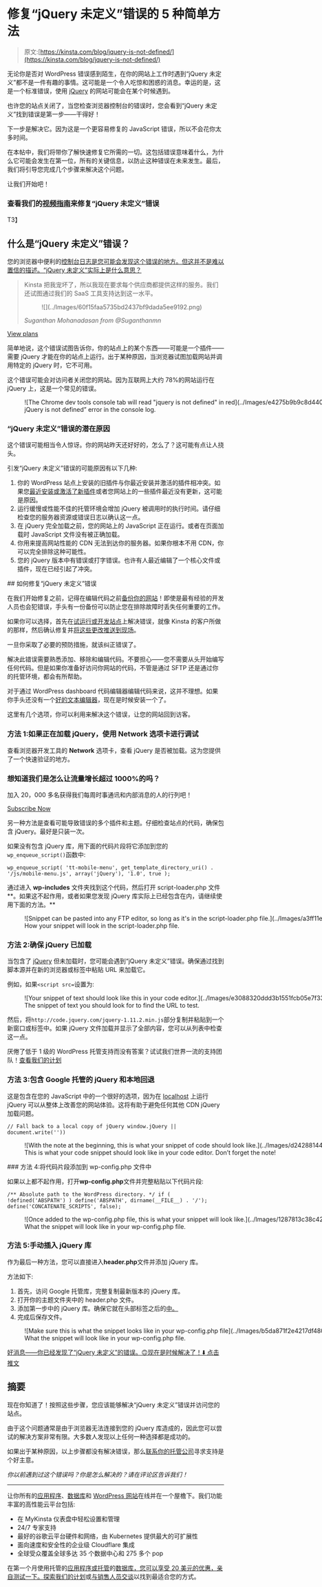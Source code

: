 # 修复“jQuery 未定义”错误的 5 种简单方法

> 原文:[https://kinsta.com/blog/jquery-is-not-defined/](https://kinsta.com/blog/jquery-is-not-defined/)

无论你是否对 WordPress 错误感到陌生，在你的网站上工作时遇到“jQuery 未定义”都不是一件有趣的事情。这可能是一个令人吃惊和困惑的消息。幸运的是，这是一个标准错误，使用 [jQuery](https://kinsta.com/knowledgebase/what-is-jquery/) 的网站可能会在某个时候遇到。

也许您的站点关闭了，当您检查浏览器控制台的错误时，您会看到“jQuery 未定义”找到错误是第一步——干得好！

下一步是解决它。因为这是一个更容易修复的 JavaScript 错误，所以不会花你太多时间。

在本帖中，我们将带你了解快速修复它所需的一切。这包括错误意味着什么，为什么它可能会发生在第一位，所有的关键信息，以防止这种错误在未来发生。最后，我们将引导您完成几个步骤来解决这个问题。

让我们开始吧！

### 查看我们的[视频指南](https://www.youtube.com/watch?v=VPlBognZHP0)来修复“jQuery 未定义”错误

<kinsta-video src="https://www.youtube.com/watch?v=VPlBognZHP0"></kinsta-video>

<kinsta-auto-toc heading="Table of Contents" exclude="last" list-style="arrow" selector="h2" count-number="-1">T3】

## 什么是“jQuery 未定义”错误？

您的浏览器中便利的[控制台日志是您可能会发现这个错误的地方。但这并不是难以置信的描述。“jQuery 未定义”实际上是什么意思？](https://kinsta.com/blog/inspect-element/)

<link rel="stylesheet" href="https://kinsta.com/wp-content/themes/kinsta/dist/components/ctas/cta-mini.css?ver=2e932b8aba3918bfb818">

<aside class="sidebar-cta">

> Kinsta 把我宠坏了，所以我现在要求每个供应商都提供这样的服务。我们还试图通过我们的 SaaS 工具支持达到这一水平。
> 
> <footer class="wp-block-kinsta-client-quote__footer">
> 
> <figure class="wp-block-kinsta-client-quote__avatar">![](../Images/60f15faa5735bd2437bf9dada5ee9192.png)</figure>
> 
> <cite class="wp-block-kinsta-client-quote__cite">Suganthan Mohanadasan from @Suganthanmn</cite></footer>

[View plans](https://kinsta.com/plans/)</aside>

简单地说，这个错误试图告诉你，你的站点上的某个东西——可能是一个插件——需要 jQuery 才能在你的站点上运行。出于某种原因，当浏览器试图加载网站并调用特定的 jQuery 时，它不可用。

这个错误可能会对访问者关闭您的网站。因为互联网上大约 78%的网站运行在 jQuery 上，这是一个常见的错误。

<figure id="attachment_101689" aria-describedby="caption-attachment-101689" style="width: 1460px" class="wp-caption alignnone">![The Chrome dev tools console tab will read "jquery is not defined" in red](../Images/e4275b9b9c8d440cc7cf5f43482dd24d.png)

<figcaption id="caption-attachment-101689" class="wp-caption-text">jQuery is not defined” error in the console log.</figcaption>

</figure>

### “jQuery 未定义”错误的潜在原因

这个错误可能相当令人惊讶。你的网站昨天还好好的，怎么了？这可能有点让人挠头。

引发“jQuery 未定义”错误的可能原因有以下几种:

1.  你的 WordPress 站点上安装的旧插件与你最近安装并激活的插件相冲突。如果您[最近安装或激活了新插件](https://kinsta.com/knowledgebase/how-to-install-wordpress-plugins/)或者您网站上的一些插件最近没有更新，这可能是原因。
2.  运行缓慢或性能不佳的托管环境会增加 jQuery 被调用时的执行时间。请仔细检查您的服务器资源或错误日志以确认这一点。
3.  在 jQuery 完全加载之前，您的网站上的 JavaScript 正在运行。或者在页面加载时 JavaScript 文件没有被正确加载。
4.  你用来提高网站性能的 CDN 无法到达你的服务器。如果你根本不用 CDN，你可以完全排除这种可能性。
5.  您的 jQuery 版本中有错误或打字错误。也许有人最近编辑了一个核心文件或插件，现在已经引起了冲突。

 <kinsta-advanced-cta language="en_US" type-int-post="100559" type-int-position="0">## 如何修复“jQuery 未定义”错误

在我们开始修复之前，记得在编辑代码之前[备份你的网站](https://kinsta.com/blog/backup-wordpress-site/)！即使是最有经验的开发人员也会犯错误，手头有一份备份可以防止您在排除故障时丢失任何重要的工作。

如果你可以选择，首先在[试运行或开发站点](https://kinsta.com/help/premium-staging-environments/)上解决错误，就像 Kinsta 的客户所做的那样，然后确认修复并[将这些更改推送到现场](https://kinsta.com/help/push-staging-live/)。

一旦你采取了必要的预防措施，就该纠正错误了。

解决此错误需要熟悉添加、移除和编辑代码。不要担心——您不需要从头开始编写任何代码。但是如果你准备好访问你网站的代码，不管是通过 SFTP 还是通过你的托管环境，都会有所帮助。

对于通过 WordPress dashboard 代码编辑器编辑代码来说，这并不理想。如果你手头还没有一个[好的文本编辑器](https://kinsta.com/blog/best-text-editors/)，现在是时候安装一个了。

这里有几个选项，你可以利用来解决这个错误，让您的网站回到访客。

### 方法 1:如果正在加载 jQuery，使用 Network 选项卡进行调试

查看浏览器开发工具的 **Network** 选项卡，查看 jQuery 是否被加载。这为您提供了一个快速验证的地方。

 <dialog id="newsletter" class="dialog dialog has-dark-blue-background-color email-modal" aria-hidden="true">## 注册订阅时事通讯

<kinsta-form show-name="false" show-phone="false" show-website="false" show-company="false" show-disk-space="false" show-monthly-visits="false" show-number-of-websites="false" show-message="false" submit-button-text="Sign Up Now" submit-button-text-sending="Signing Up..." success-title="Thanks for subscribing!" success-message="Keep an eye out for our next newsletter." terms-template="newsletter" hubspot-source="subscribe_to_newsletter" submit-button-text-loading="Signing Up"></kinsta-form></dialog>

### 想知道我们是怎么让流量增长超过 1000%的吗？

加入 20，000 多名获得我们每周时事通讯和内部消息的人的行列吧！

[Subscribe Now](#newsletter)

另一种方法是查看可能导致错误的多个插件和主题。仔细检查站点的代码，确保包含 jQuery。最好是只装一次。

如果没有包含 jQuery 库，用下面的代码片段将它添加到您的`wp_enqueue_script()`函数中:

`wp_enqueue_script( 'tt-mobile-menu', get_template_directory_uri() .
'/js/mobile-menu.js', array('jQuery'), '1.0', true );` 

通过进入 **wp-includes** 文件夹找到这个代码，然后打开 script-loader.php 文件**。如果这不起作用，或者如果您发现 jQuery 库实际上已经包含在内，请继续使用下面的方法。**

<figure id="attachment_101690" aria-describedby="caption-attachment-101690" style="width: 1999px" class="wp-caption alignnone">![Snippet can be pasted into any FTP editor, so long as it's in the script-loader.php file.](../Images/a3ff11ef3897c4270dc005f16c054f46.png)

<figcaption id="caption-attachment-101690" class="wp-caption-text">How your snippet will look in the script-loader.php file.</figcaption>

</figure>

### 方法 2:确保 jQuery 已加载

当包含了 [jQuery](https://kinsta.com/blog/javascript-libraries/#jquery) 但未加载时，您可能会遇到“jQuery 未定义”错误。确保通过找到脚本源并在新的浏览器或标签中粘贴 URL 来加载它。

例如，如果`<script src=`设置为:

<figure id="attachment_101691" aria-describedby="caption-attachment-101691" style="width: 1748px" class="wp-caption alignnone">![Your snippet of text should look like this in your code editor.](../Images/e3088320ddd3b1551fcb05e7f334fce3.png)

<figcaption id="caption-attachment-101691" class="wp-caption-text">The snippet of text you should look for to find the URL to test.</figcaption>

</figure>

然后，将`http://code.jquery.com/jquery-1.11.2.min.js`部分复制并粘贴到一个新窗口或标签中。如果 jQuery 文件加载并显示了全部内容，您可以从列表中检查这一点。

厌倦了低于 1 级的 WordPress 托管支持而没有答案？试试我们世界一流的支持团队！[查看我们的计划](https://kinsta.com/plans/?in-article-cta)

### 方法 3:包含 Google 托管的 jQuery 和本地回退

这是包含在您的 JavaScript 中的一个很好的选项，因为在 [localhost](https://kinsta.com/knowledgebase/what-is-localhost/) 上运行 jQuery 可以从整体上改善您的网站体验。这将有助于避免任何其他 CDN jQuery 加载问题。

`// Fall back to a local copy of jQuery
window.jQuery || document.write(''))`

<figure id="attachment_101692" aria-describedby="caption-attachment-101692" style="width: 1838px" class="wp-caption alignnone">![With the note at the beginning, this is what your snippet of code should look like.](../Images/d2428814424048b796bae24fa7de4f4c.png)

<figcaption id="caption-attachment-101692" class="wp-caption-text">This is what your code snippet should look like in your code editor. Don’t forget the note!</figcaption>

</figure>

 <kinsta-advanced-cta language="en_US" type-int-post="100559" type-int-position="1">### 方法 4:将代码片段添加到 wp-config.php 文件中

如果以上都不起作用，打开**wp-config.php**文件并完整粘贴以下代码片段:

`/** Absolute path to the WordPress directory. */
if ( !defined('ABSPATH') )
define('ABSPATH', dirname(__FILE__) . '/');
define('CONCATENATE_SCRIPTS', false);`

<figure id="attachment_101694" aria-describedby="caption-attachment-101694" style="width: 1502px" class="wp-caption alignnone">![Once added to the wp-config.php file, this is what your snippet will look like.](../Images/1287813c38c427f63ca74330a85acd08.png)

<figcaption id="caption-attachment-101694" class="wp-caption-text">What the snippet will look like in your wp-config.php file.</figcaption>

</figure>

### 方法 5:手动插入 jQuery 库

作为最后一种方法，您可以直接进入**header.php**文件并添加 jQuery 库。

方法如下:

1.  首先，访问 Google 托管库，完整复制最新版本的 jQuery 库。
2.  打开你的主题文件夹中的 header.php 文件。
3.  添加第一步中的 jQuery 库。确保它就在头部标签之后的[中。](https://kinsta.com/knowledgebase/add-code-wordpress-header-footer/)
4.  完成后保存文件。

<figure id="attachment_101695" aria-describedby="caption-attachment-101695" style="width: 1999px" class="wp-caption alignnone">![Make sure this is what the snippet looks like in your wp-config.php file](../Images/b5da871f2e4217df480a0420965630d1.png)

<figcaption id="caption-attachment-101695" class="wp-caption-text">What the snippet will look like in your wp-config.php file.</figcaption>

</figure>

[好消息——你已经发现了“jQuery 未定义”的错误。🙃现在是时候解决了！⬇️ 点击推文](https://twitter.com/intent/tweet?url=https%3A%2F%2Fkinsta.com%2Fblog%2Fjquery-is-not-defined%2F&via=kinsta&text=Good+news-+you%27ve+found+the+%E2%80%9CjQuery+is+not+defined%E2%80%9D+error.+%F0%9F%99%83+Now+it%27s+time+to+solve+it%21+%E2%AC%87%EF%B8%8F&hashtags=jQuery%2CJavaScript)
<kinsta-advanced-cta language="en_US" type-int-post="100559" type-int-position="2"></kinsta-advanced-cta>

## 摘要

现在你知道了！按照这些步骤，您应该能够解决“jQuery 未定义”错误并访问您的站点。

由于这个问题通常是由于浏览器无法连接到您的 jQuery 库造成的，因此您可以尝试的解决方案非常有限。大多数人发现以上任何一种选择都是成功的。

如果出于某种原因，以上步骤都没有解决错误，那么[联系你的托管公司](https://kinsta.com/kinsta-support/)寻求支持是个好主意。

*你以前遇到过这个错误吗？你是怎么解决的？请在评论区告诉我们！*

* * *

让你所有的[应用程序](https://kinsta.com/application-hosting/)、[数据库](https://kinsta.com/database-hosting/)和 [WordPress 网站](https://kinsta.com/wordpress-hosting/)在线并在一个屋檐下。我们功能丰富的高性能云平台包括:

*   在 MyKinsta 仪表盘中轻松设置和管理
*   24/7 专家支持
*   最好的谷歌云平台硬件和网络，由 Kubernetes 提供最大的可扩展性
*   面向速度和安全性的企业级 Cloudflare 集成
*   全球受众覆盖全球多达 35 个数据中心和 275 多个 pop

在第一个月使用托管的[应用程序或托管](https://kinsta.com/application-hosting/)的[数据库，您可以享受 20 美元的优惠，亲自测试一下。探索我们的](https://kinsta.com/database-hosting/)[计划](https://kinsta.com/plans/)或[与销售人员交谈](https://kinsta.com/contact-us/)以找到最适合您的方式。</kinsta-advanced-cta></kinsta-advanced-cta></kinsta-auto-toc>